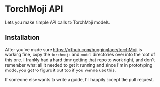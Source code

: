 # TorchMoji API
Lets you make simple API calls to TorchMoji models.

## Installation

After you've made sure https://github.com/huggingface/torchMoji is working fine, copy the `torchmoji` and `model` directories over into the root of this one. I frankly had a hard time getting that repo to work right, and don't remember what all it needed to get it running and since I'm in prototyping mode, you get to figure it out too if you wanna use this. 

If someone else wants to write a guide, I'll happily accept the pull request.